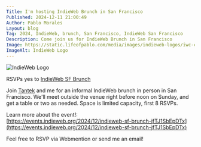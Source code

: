 ```yaml
---
Title: I'm hosting IndieWeb Brunch in San Francisco
Published: 2024-12-11 21:00:49
Author: Pablo Morales
Layout: blog
Tag: 2024, IndieWeb, brunch, San Francisco, IndieWeb San Francisco
Description: Come join us for IndieWeb Brunch in San Francisco
Image: https://static.lifeofpablo.com/media/images/indieweb-logos/iwc-color-logo.png
ImageAlt: IndieWeb Logo
---
```

![IndieWeb Logo](https://static.lifeofpablo.com/media/images/indieweb-logos/iwc-color-logo.png)

  <p class="p-summary">
    RSVPs <span class="p-rsvp">yes</span> 
    to <a href="https://events.indieweb.org/2024/12/indieweb-sf-brunch-jfTJ1SbEpDTx" class="u-in-reply-to"> IndieWeb SF Brunch </a>
  </p>


Join [Tantek](https://tantek.com) and me for an informal IndieWeb brunch in person in San Francisco. We'll meet outside the venue right before noon on Sunday, and get a table or two as needed. Space is limited capacity, first 8 RSVPs.

Learn more about the event!: [https://events.indieweb.org/2024/12/indieweb-sf-brunch-jfTJ1SbEpDTx](https://events.indieweb.org/2024/12/indieweb-sf-brunch-jfTJ1SbEpDTx)

Feel free to RSVP via Webmention or send me an email!
